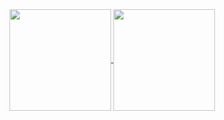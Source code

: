 <a href="https://github.com/anuraghazra/github-readme-stats">
    <img height="180" align="center" src="https://github-readme-stats.vercel.app/api?username=Krazete&theme=transparent&hide_border=true&hide_title=true&show_icons=true&count_private=true&include_all_commits=true">
</a>
<a href="https://github.com/anuraghazra/github-readme-stats">
    <img height="180" align="center" src="https://github-readme-stats.vercel.app/api/top-langs/?username=Krazete&theme=transparent&hide_border=true&hide_title=true&langs_count=4&size_weight=0.5&count_weight=0.5">
</a>

